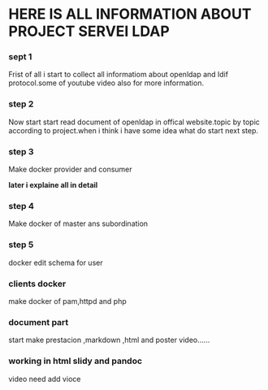# HERE IS ALL INFORMATION ABOUT PROJECT SERVEI LDAP 

### sept 1

Frist of all  i start to collect all informatiom about openldap and ldif
protocol.some of youtube video also for more information.

### step 2

Now start start read document of openldap in offical website.topic by topic according to project.when i think i have some idea what do start next step.

### step 3

Make docker provider and consumer  

**later i explaine all in detail**

### step 4

Make docker of master ans subordination


### step 5 

docker edit schema for user


### clients docker

make docker of pam,httpd and php

### document part

start make prestacion ,markdown ,html and poster video......


### working in html slidy and pandoc

video need add vioce
